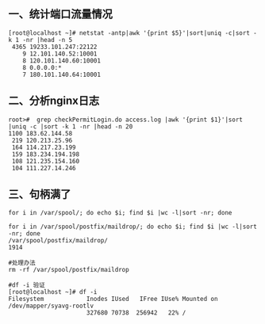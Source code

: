## 一、统计端口流量情况    
       
    [root@localhost ~]# netstat -antp|awk '{print $5}'|sort|uniq -c|sort -k 1 -nr |head -n 5 
     4365 19233.101.247:22122
        9 12.101.140.52:10001
        8 120.101.140.60:10001
        8 0.0.0.0:*
        7 180.101.140.64:10001

## 二、分析nginx日志

    root>#  grep checkPermitLogin.do access.log |awk '{print $1}'|sort |uniq -c |sort -k 1 -nr |head -n 20
    1100 183.62.144.58
     219 120.213.25.96
     164 114.217.23.199
     159 183.234.194.198
     108 121.235.154.160
     104 111.227.14.246

## 三、句柄满了

    for i in /var/spool/; do echo $i; find $i |wc -l|sort -nr; done   

    for i in /var/spool/postfix/maildrop/; do echo $i; find $i |wc -l|sort -nr; done   
    /var/spool/postfix/maildrop/
    1914
    
    #处理办法
    rm -rf /var/spool/postfix/maildrop
    
    #df -i 验证
    [root@localhost ~]# df -i
    Filesystem            Inodes IUsed   IFree IUse% Mounted on
    /dev/mapper/syavg-rootlv
                          327680 70738  256942   22% /
